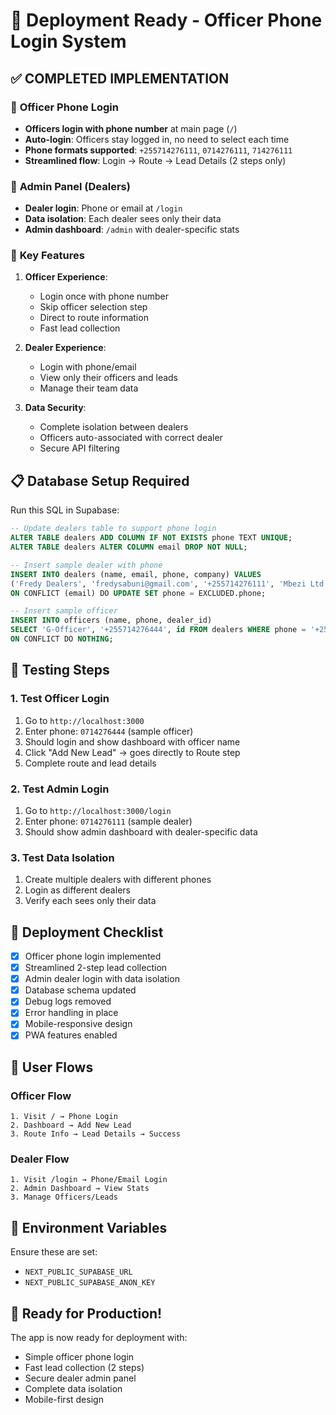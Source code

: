 # 🚀 Deployment Ready - Officer Phone Login System

## ✅ **COMPLETED IMPLEMENTATION**

### 📱 **Officer Phone Login**
- **Officers login with phone number** at main page (`/`)
- **Auto-login**: Officers stay logged in, no need to select each time
- **Phone formats supported**: `+255714276111`, `0714276111`, `714276111`
- **Streamlined flow**: Login → Route → Lead Details (2 steps only)

### 🔐 **Admin Panel (Dealers)**
- **Dealer login**: Phone or email at `/login`
- **Data isolation**: Each dealer sees only their data
- **Admin dashboard**: `/admin` with dealer-specific stats

### 🎯 **Key Features**
1. **Officer Experience**: 
   - Login once with phone number
   - Skip officer selection step
   - Direct to route information
   - Fast lead collection

2. **Dealer Experience**:
   - Login with phone/email
   - View only their officers and leads
   - Manage their team data

3. **Data Security**:
   - Complete isolation between dealers
   - Officers auto-associated with correct dealer
   - Secure API filtering

## 📋 **Database Setup Required**

Run this SQL in Supabase:

```sql
-- Update dealers table to support phone login
ALTER TABLE dealers ADD COLUMN IF NOT EXISTS phone TEXT UNIQUE;
ALTER TABLE dealers ALTER COLUMN email DROP NOT NULL;

-- Insert sample dealer with phone
INSERT INTO dealers (name, email, phone, company) VALUES 
('Fredy Dealers', 'fredysabuni@gmail.com', '+255714276111', 'Mbezi Ltd')
ON CONFLICT (email) DO UPDATE SET phone = EXCLUDED.phone;

-- Insert sample officer
INSERT INTO officers (name, phone, dealer_id) 
SELECT 'G-Officer', '+255714276444', id FROM dealers WHERE phone = '+255714276111'
ON CONFLICT DO NOTHING;
```

## 🧪 **Testing Steps**

### **1. Test Officer Login**
1. Go to `http://localhost:3000`
2. Enter phone: `0714276444` (sample officer)
3. Should login and show dashboard with officer name
4. Click "Add New Lead" → goes directly to Route step
5. Complete route and lead details

### **2. Test Admin Login**
1. Go to `http://localhost:3000/login`
2. Enter phone: `0714276111` (sample dealer)
3. Should show admin dashboard with dealer-specific data

### **3. Test Data Isolation**
1. Create multiple dealers with different phones
2. Login as different dealers
3. Verify each sees only their data

## 🚀 **Deployment Checklist**

- [x] Officer phone login implemented
- [x] Streamlined 2-step lead collection
- [x] Admin dealer login with data isolation
- [x] Database schema updated
- [x] Debug logs removed
- [x] Error handling in place
- [x] Mobile-responsive design
- [x] PWA features enabled

## 📱 **User Flows**

### **Officer Flow**
```
1. Visit / → Phone Login
2. Dashboard → Add New Lead
3. Route Info → Lead Details → Success
```

### **Dealer Flow**
```
1. Visit /login → Phone/Email Login
2. Admin Dashboard → View Stats
3. Manage Officers/Leads
```

## 🔧 **Environment Variables**

Ensure these are set:
- `NEXT_PUBLIC_SUPABASE_URL`
- `NEXT_PUBLIC_SUPABASE_ANON_KEY`

## 🎉 **Ready for Production!**

The app is now ready for deployment with:
- Simple officer phone login
- Fast lead collection (2 steps)
- Secure dealer admin panel
- Complete data isolation
- Mobile-first design